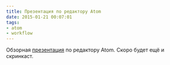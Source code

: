 ```yaml
---
title: Презентация по редактору Atom
date: 2015-01-21 00:07:01
tags:
- atom
- workflow
---
```


Обзорная [презентация](https://juwain.github.io/blog/presentation/atom-overview/) по редактору Atom. Скоро будет ещё и скринкаст.
